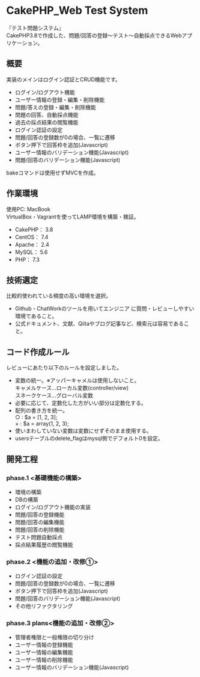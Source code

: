 # CakePHP_Web Test System

『テスト問題システム』<br>
CakePHP3.8で作成した、問題/回答の登録〜テスト〜自動採点できるWebアプリケーション。


## 概要

実装のメインはログイン認証とCRUD機能です。<br>

* ログイン/ログアウト機能
* ユーザー情報の登録・編集・削除機能
* 問題/答えの登録・編集・削除機能
* 問題の回答、自動採点機能
* 過去の採点結果の閲覧機能
* ログイン認証の設定
* 問題/回答の登録数が0の場合、一覧に遷移
* ボタン押下で回答枠を追加(Javascript)
* ユーザー情報のバリデーション機能(Javascript)<br>
* 問題/回答のバリデーション機能(Javascript)<br>

bakeコマンドは使用せずMVCを作成。


## 作業環境
 
使用PC: MacBook<br>
VirtualBox・Vagrantを使ってLAMP環境を構築・検証。

* CakePHP： 3.8
* CentOS： 7.4
* Apache： 2.4
* MySQL： 5.6
* PHP： 7.3


## 技術選定

比較的使われている頻度の高い環境を選択。
* Github・ChatWorkのツールを用いてエンジニア に質問・レビューしやすい環境であること。
* 公式ドキュメント、文献、Qiitaやブログ記事など、検索元は容易であること。


## コード作成ルール

レビューにあたり以下のルールを設定しました。

* 変数の統一。※アッパーキャメルは使用しないこと。<br>
キャメルケース…ローカル変数(controller/view)<br>
スネークケース…グローバル変数　<br>
*  必要に応じて、定数化した方がいい部分は定数化する。
* 配列の書き方を統一。<br>
  ○ : $a = [1, 2, 3];<br>
  × : $a = array(1, 2, 3);<br>
* 使いまわしていない変数は変数にせずそのまま使用する。
*  usersテーブルのdelete_flagはmysql側でデフォルト0を設定。


## 開発工程

### phase.1 <基礎機能の構築>
* 環境の構築
* DBの構築
* ログイン/ログアウト機能の実装
* 問題/回答の登録機能
* 問題/回答の編集機能
* 問題/回答の削除機能
* テスト問題自動採点
* 採点結果履歴の閲覧機能

### phase.2 <機能の追加・改修①>

* ログイン認証の設定
* 問題/回答の登録数が0の場合、一覧に遷移
* ボタン押下で回答枠を追加(Javascript)
* 問題/回答のバリデーション機能(Javascript)
* その他リファクタリング

### phase.3 plans<機能の追加・改修②>
* 管理者権限と一般権限の切り分け
* ユーザー情報の登録機能
* ユーザー情報の編集機能
* ユーザー情報の削除機能
* ユーザー情報のバリデーション機能(Javascript)









